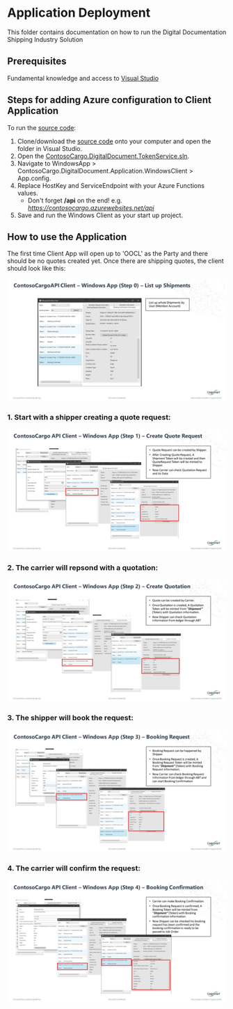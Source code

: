 # Application Deployment

This folder contains documentation on how to run the Digital Documentation Shipping Industry Solution

 
## Prerequisites
Fundamental knowledge and access to [Visual Studio](https://visualstudio.microsoft.com/)


## Steps for adding Azure configuration to Client Application

To run the [source code](../01_Source_Code_Deployment/src):

1. Clone/download the [source code](./01_Source_Code_Deployment/src) onto your computer and open the folder in Visual Studio.
2. Open the [ContosoCargo.DigitalDocument.TokenService.sln](../01_Source_Code_Deployment/src/ContosoCargo.DigitalDocument.TokenService.sln).
3. Navigate to WindowsApp > ContosoCargo.DigitalDocument.Application.WindowsClient > App.config.
4. Replace HostKey and ServiceEndpoint with your Azure Functions values.
     - Don't forget **/api** on the end! e.g. _https://contosocargo.azurewebsites.net/api_
5. Save and run the Windows Client as your start up project.

## How to use the Application

The first time Client App will open up to 'OOCL' as the Party and there should be no quotes created yet. Once there are shipping quotes, the client should look like this:

![Step 0](./Step_0.JPG)

### 1. Start with a shipper creating a quote request:
![Step 1](./Step_1.JPG)

### 2. The carrier will repsond with a quotation:
![Step 2](./Step_2.JPG)

### 3. The shipper will book the request:
![Step 3](./Step_3.JPG)

### 4. The carrier will confirm the request:
![Step 4](./Step_4.JPG)